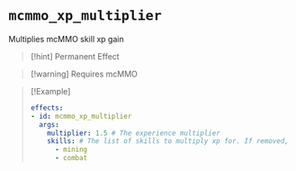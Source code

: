 # `mcmmo_xp_multiplier`

Multiplies mcMMO skill xp gain

> [!hint] Permanent Effect

> [!warning] Requires mcMMO

> [!Example]
> ```yaml
> effects:
> - id: mcmmo_xp_multiplier
>   args:
>     multiplier: 1.5 # The experience multiplier
>     skills: # The list of skills to multiply xp for. If removed, it will multiply all skills.
>       - mining
>       - combat 
> ```
